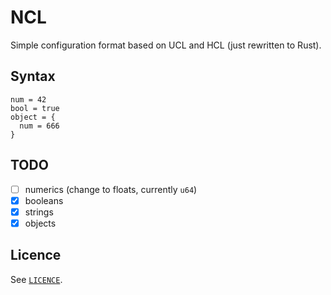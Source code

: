 # NCL

Simple configuration format based on UCL and HCL (just rewritten to Rust).

## Syntax

```
num = 42
bool = true
object = {
  num = 666
}
```

## TODO

- [ ] numerics (change to floats, currently `u64`)
- [x] booleans
- [x] strings
- [x] objects

## Licence

See [`LICENCE`](LICENCE).
